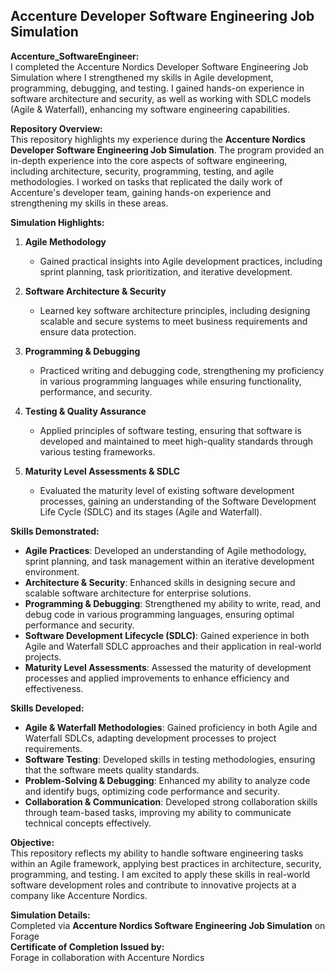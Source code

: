 ## Accenture Developer Software Engineering Job Simulation
**Accenture_SoftwareEngineer:** <br>
I completed the Accenture Nordics Developer Software Engineering Job Simulation where I strengthened my skills in Agile development, programming, debugging, and testing. I gained hands-on experience in software architecture and security, as well as working with SDLC models (Agile &amp; Waterfall), enhancing my software engineering capabilities.

**Repository Overview:**  
This repository highlights my experience during the **Accenture Nordics Developer Software Engineering Job Simulation**. The program provided an in-depth experience into the core aspects of software engineering, including architecture, security, programming, testing, and agile methodologies. I worked on tasks that replicated the daily work of Accenture's developer team, gaining hands-on experience and strengthening my skills in these areas.

**Simulation Highlights:**

1. **Agile Methodology**  
   - Gained practical insights into Agile development practices, including sprint planning, task prioritization, and iterative development.
   
2. **Software Architecture & Security**  
   - Learned key software architecture principles, including designing scalable and secure systems to meet business requirements and ensure data protection.

3. **Programming & Debugging**  
   - Practiced writing and debugging code, strengthening my proficiency in various programming languages while ensuring functionality, performance, and security.

4. **Testing & Quality Assurance**  
   - Applied principles of software testing, ensuring that software is developed and maintained to meet high-quality standards through various testing frameworks.

5. **Maturity Level Assessments & SDLC**  
   - Evaluated the maturity level of existing software development processes, gaining an understanding of the Software Development Life Cycle (SDLC) and its stages (Agile and Waterfall).

**Skills Demonstrated:**  
- **Agile Practices**: Developed an understanding of Agile methodology, sprint planning, and task management within an iterative development environment.
- **Architecture & Security**: Enhanced skills in designing secure and scalable software architecture for enterprise solutions.
- **Programming & Debugging**: Strengthened my ability to write, read, and debug code in various programming languages, ensuring optimal performance and security.
- **Software Development Lifecycle (SDLC)**: Gained experience in both Agile and Waterfall SDLC approaches and their application in real-world projects.
- **Maturity Level Assessments**: Assessed the maturity of development processes and applied improvements to enhance efficiency and effectiveness.

**Skills Developed:**  
- **Agile & Waterfall Methodologies**: Gained proficiency in both Agile and Waterfall SDLCs, adapting development processes to project requirements.
- **Software Testing**: Developed skills in testing methodologies, ensuring that the software meets quality standards.
- **Problem-Solving & Debugging**: Enhanced my ability to analyze code and identify bugs, optimizing code performance and security.
- **Collaboration & Communication**: Developed strong collaboration skills through team-based tasks, improving my ability to communicate technical concepts effectively.

**Objective:**  
This repository reflects my ability to handle software engineering tasks within an Agile framework, applying best practices in architecture, security, programming, and testing. I am excited to apply these skills in real-world software development roles and contribute to innovative projects at a company like Accenture Nordics.

**Simulation Details:**  
Completed via **Accenture Nordics Software Engineering Job Simulation** on Forage  
**Certificate of Completion Issued by:**  
Forage in collaboration with Accenture Nordics
